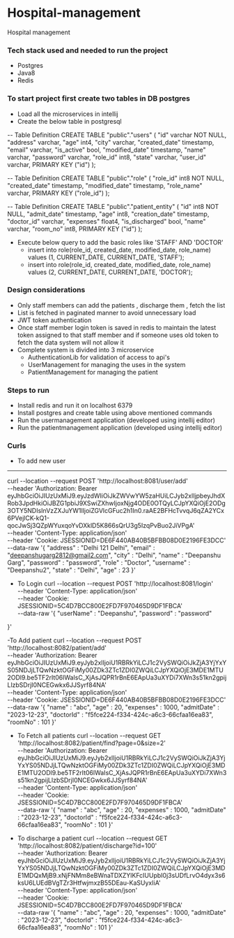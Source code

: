 # Hospital-management
Hospital management

### Tech stack used and needed to run the project
- Postgres
- Java8
- Redis
  

### To start project first create two tables in DB postgres
- Load all the microservices in intellij
- Create the below table in postgresql
  
-- Table Definition
CREATE TABLE "public"."users" (
    "id" varchar NOT NULL,
    "address" varchar,
    "age" int4,
    "city" varchar,
    "created_date" timestamp,
    "email" varchar,
    "is_active" bool,
    "modified_date" timestamp,
    "name" varchar,
    "password" varchar,
    "role_id" int8,
    "state" varchar,
    "user_id" varchar,
    PRIMARY KEY ("id")
);

-- Table Definition
CREATE TABLE "public"."role" (
    "role_id" int8 NOT NULL,
    "created_date" timestamp,
    "modified_date" timestamp,
    "role_name" varchar,
    PRIMARY KEY ("role_id")
);

-- Table Definition
CREATE TABLE "public"."patient_entity" (
    "id" int8 NOT NULL,
    "admit_date" timestamp,
    "age" int8,
    "creation_date" timestamp,
    "doctor_id" varchar,
    "expenses" float4,
    "is_discharged" bool,
    "name" varchar,
    "room_no" int8,
    PRIMARY KEY ("id")
);

- Execute below query to add the basic roles like 'STAFF' AND 'DOCTOR'
    - insert into role(role_id, created_date, modified_date, role_name) values (1, CURRENT_DATE, CURRENT_DATE, 'STAFF');
    - insert into role(role_id, created_date, modified_date, role_name) values (2, CURRENT_DATE, CURRENT_DATE, 'DOCTOR');
 
### Design considerations 
- Only staff members can add the patients , discharge them , fetch the list 
- List is fetched in paginated manner to avoid unnecessary load
- JWT token authentication
- Once staff member login token is saved in redis to maintain the latest token assigned to that staff member and if someone uses old token to fetch the data system will not allow it
- Complete system is divided into 3 microservice
    - AuthenticationLib for validation of access to api's
    - UserManagement for managing the uses in the system
    - PatientManagement for managing the patient
 
### Steps to run 
- Install redis and run it on localhost 6379
- Install postgres and create table using above mentioned commands
- Run the usermanagement application (developed using intellij editor)
- Run the patientmanagement application (developed using intellij editor)

### Curls 
- To add new user
---
curl --location --request POST 'http://localhost:8081/user/add' \
--header 'Authorization: Bearer eyJhbGciOiJIUzUxMiJ9.eyJzdWIiOiJkZWVwYW5zaHUiLCJyb2xlIjpbeyJhdXRob3JpdHkiOiJBZG1pbiJ9XSwiZXhwIjoxNjg4ODE0OTQyLCJpYXQiOjE2ODg3OTY5NDIsInVzZXJuYW1lIjoiZGVlcGFuc2h1In0.raAE2BFHcTvvqJ6qZA2YCx6PVejlCK-kQ1-qocJwSj3QZpWYuxqoYvDXklD5K866sQrU3g5IzqPvBuo2JiVPgA' \
--header 'Content-Type: application/json' \
--header 'Cookie: JSESSIONID=DE6F440AB40B5BFBB08D0E2196FE3DCC' \
--data-raw '{
    "address" : "Delhi 121 Delhi",
    "email" : "deepanshugarg2812@gmail2.com",
    "city" : "Delhi",
    "name" : "Deepanshu Garg",
    "password" : "password",
    "role" : "Doctor",
    "username" : "Deepanshu2",
    "state" : "Delhi",
    "age" : 23
  }'

- To Login
  curl --location --request POST 'http://localhost:8081/login' \
--header 'Content-Type: application/json' \
--header 'Cookie: JSESSIONID=5C4D7BCC800E2FD7F970465D9DF1FBCA' \
--data-raw '{
    "userName" : "Deepanshu",
    "password" : "password"

}'

-To Add patient
curl --location --request POST 'http://localhost:8082/patient/add' \
--header 'Authorization: Bearer eyJhbGciOiJIUzUxMiJ9.eyJyb2xlIjoiU1RBRkYiLCJ1c2VySWQiOiJkZjA3YjYxYS05NDJjLTQwNzktOGFiMy00ZDk3ZTc1ZDI0ZWQiLCJpYXQiOjE3MDE1MTU2ODl9.be5TF2rIt06lWaIsC_XjAsJQPR1rBnE6EApUa3uXYDi7XWn3s51kn2gpijLlzbSDrjI0NCEGwkx6JJSyrf84NA' \
--header 'Content-Type: application/json' \
--header 'Cookie: JSESSIONID=DE6F440AB40B5BFBB08D0E2196FE3DCC' \
--data-raw '{
    "name" : "abc",
    "age" : 20,
    "expenses" : 1000,
    "admitDate" : "2023-12-23",
    "doctorId" : "f5fce224-f334-424c-a6c3-66cfaa16ea83",
    "roomNo" : 101
}'

- To Fetch all patients
curl --location --request GET 'http://localhost:8082/patient/find?page=0&size=2' \
--header 'Authorization: Bearer eyJhbGciOiJIUzUxMiJ9.eyJyb2xlIjoiU1RBRkYiLCJ1c2VySWQiOiJkZjA3YjYxYS05NDJjLTQwNzktOGFiMy00ZDk3ZTc1ZDI0ZWQiLCJpYXQiOjE3MDE1MTU2ODl9.be5TF2rIt06lWaIsC_XjAsJQPR1rBnE6EApUa3uXYDi7XWn3s51kn2gpijLlzbSDrjI0NCEGwkx6JJSyrf84NA' \
--header 'Content-Type: application/json' \
--header 'Cookie: JSESSIONID=5C4D7BCC800E2FD7F970465D9DF1FBCA' \
--data-raw '{
    "name" : "abc",
    "age" : 20,
    "expenses" : 1000,
    "admitDate" : "2023-12-23",
    "doctorId" : "f5fce224-f334-424c-a6c3-66cfaa16ea83",
    "roomNo" : 101
}'

- To discharge a patient
curl --location --request GET 'http://localhost:8082/patient/discharge?id=100' \
--header 'Authorization: Bearer eyJhbGciOiJIUzUxMiJ9.eyJyb2xlIjoiU1RBRkYiLCJ1c2VySWQiOiJkZjA3YjYxYS05NDJjLTQwNzktOGFiMy00ZDk3ZTc1ZDI0ZWQiLCJpYXQiOjE3MDE1MDQxMjB9.xNjFNMm8eBWnaTDXZYlKFcIUUpbI0j3sUDfLrvO4dyx3s6ksU6LUEdBVgTZr3HtfwjmxzB55DEau-KaSUyxIiA' \
--header 'Content-Type: application/json' \
--header 'Cookie: JSESSIONID=5C4D7BCC800E2FD7F970465D9DF1FBCA' \
--data-raw '{
    "name" : "abc",
    "age" : 20,
    "expenses" : 1000,
    "admitDate" : "2023-12-23",
    "doctorId" : "f5fce224-f334-424c-a6c3-66cfaa16ea83",
    "roomNo" : 101
}'
